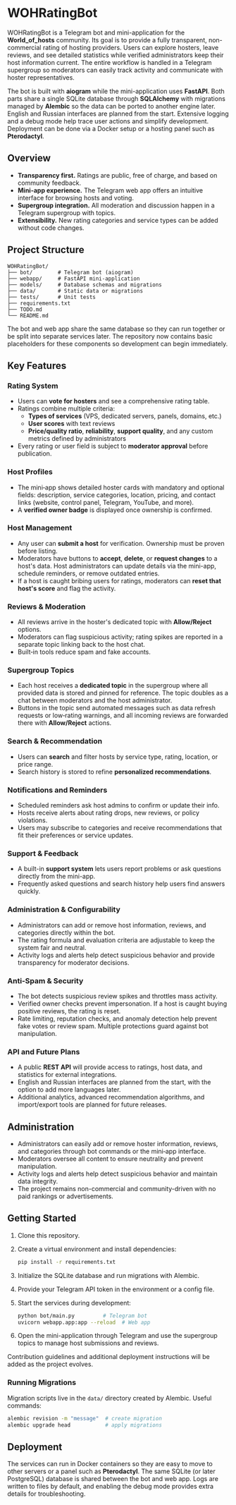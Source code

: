 # WOHRatingBot

WOHRatingBot is a Telegram bot and mini-application for the
**World_of_hosts** community. Its goal is to provide a fully
transparent, non-commercial rating of hosting providers. Users can
explore hosters, leave reviews, and see detailed statistics while
verified administrators keep their host information current. The entire
workflow is handled in a Telegram supergroup so moderators can easily
track activity and communicate with hoster representatives.

The bot is built with **aiogram** while the mini-application uses
**FastAPI**. Both parts share a single SQLite database through
**SQLAlchemy** with migrations managed by **Alembic** so the data can be
ported to another engine later. English and Russian interfaces are
planned from the start. Extensive logging and a debug mode help trace
user actions and simplify development. Deployment can be done via a
Docker setup or a hosting panel such as **Pterodactyl**.

## Overview
- **Transparency first.** Ratings are public, free of charge, and based
  on community feedback.
- **Mini-app experience.** The Telegram web app offers an intuitive
  interface for browsing hosts and voting.
- **Supergroup integration.** All moderation and discussion happen in a
  Telegram supergroup with topics.
- **Extensibility.** New rating categories and service types can be
  added without code changes.

## Project Structure

```
WOHRatingBot/
├── bot/        # Telegram bot (aiogram)
├── webapp/     # FastAPI mini-application
├── models/     # Database schemas and migrations
├── data/       # Static data or migrations
├── tests/      # Unit tests
├── requirements.txt
├── TODO.md
└── README.md
```

The bot and web app share the same database so they can run together or
be split into separate services later.
The repository now contains basic placeholders for these components so development can begin immediately.

## Key Features

### Rating System
- Users can **vote for hosters** and see a comprehensive rating table.
- Ratings combine multiple criteria:
  - **Types of services** (VPS, dedicated servers, panels, domains, etc.)
  - **User scores** with text reviews
  - **Price/quality ratio**, **reliability**, **support quality**, and any
    custom metrics defined by administrators
- Every rating or user field is subject to **moderator approval** before
  publication.

### Host Profiles
- The mini‑app shows detailed hoster cards with mandatory and optional
  fields: description, service categories, location, pricing, and
  contact links (website, control panel, Telegram, YouTube, and more).
- A **verified owner badge** is displayed once ownership is confirmed.

### Host Management
- Any user can **submit a host** for verification. Ownership must be
  proven before listing.
- Moderators have buttons to **accept**, **delete**, or **request
  changes** to a host's data. Host administrators can update details via
  the mini-app, schedule reminders, or remove outdated entries.
- If a host is caught bribing users for ratings, moderators can
  **reset that host's score** and flag the activity.

### Reviews & Moderation
- All reviews arrive in the hoster's dedicated topic with
  **Allow/Reject** options.
- Moderators can flag suspicious activity; rating spikes are reported in
  a separate topic linking back to the host chat.
- Built‑in tools reduce spam and fake accounts.

### Supergroup Topics
- Each host receives a **dedicated topic** in the supergroup where all
  provided data is stored and pinned for reference. The topic doubles as
  a chat between moderators and the host administrator.
- Buttons in the topic send automated messages such as data refresh
  requests or low‑rating warnings, and all incoming reviews are forwarded
  there with **Allow/Reject** actions.

### Search & Recommendation
- Users can **search** and filter hosts by service type, rating,
  location, or price range.
- Search history is stored to refine **personalized recommendations**.

### Notifications and Reminders
- Scheduled reminders ask host admins to confirm or update their info.
- Hosts receive alerts about rating drops, new reviews, or policy
  violations.
- Users may subscribe to categories and receive recommendations that fit
  their preferences or service updates.

### Support & Feedback
- A built-in **support system** lets users report problems or ask
  questions directly from the mini-app.
- Frequently asked questions and search history help users find answers
  quickly.

### Administration & Configurability
- Administrators can add or remove host information, reviews, and
  categories directly within the bot.
- The rating formula and evaluation criteria are adjustable to keep the
  system fair and neutral.
- Activity logs and alerts help detect suspicious behavior and provide
  transparency for moderator decisions.

### Anti‑Spam & Security
- The bot detects suspicious review spikes and throttles mass activity.
- Verified owner checks prevent impersonation. If a host is caught buying
  positive reviews, the rating is reset.
- Rate limiting, reputation checks, and anomaly detection help prevent
  fake votes or review spam. Multiple protections guard against bot
  manipulation.

### API and Future Plans
- A public **REST API** will provide access to ratings, host data, and
  statistics for external integrations.
- English and Russian interfaces are planned from the start,
  with the option to add more languages later.
- Additional analytics, advanced recommendation algorithms, and import/export tools are planned for future releases.

## Administration
- Administrators can easily add or remove hoster information, reviews,
  and categories through bot commands or the mini‑app interface.
- Moderators oversee all content to ensure neutrality and prevent
  manipulation.
- Activity logs and alerts help detect suspicious behavior and maintain
  data integrity.
- The project remains non-commercial and community-driven with no paid
  rankings or advertisements.

## Getting Started
1. Clone this repository.
2. Create a virtual environment and install dependencies:
   ```bash
   pip install -r requirements.txt
   ```
3. Initialize the SQLite database and run migrations with Alembic.

4. Provide your Telegram API token in the environment or a config file.
5. Start the services during development:
   ```bash
   python bot/main.py         # Telegram bot
   uvicorn webapp.app:app --reload  # Web app
   ```
6. Open the mini-application through Telegram and use the supergroup
   topics to manage host submissions and reviews.


Contribution guidelines and additional deployment instructions will be
added as the project evolves.

### Running Migrations
Migration scripts live in the `data/` directory created by Alembic. Useful commands:
```bash
alembic revision -m "message"  # create migration
alembic upgrade head           # apply migrations
```

## Deployment
The services can run in Docker containers so they are easy to move to
other servers or a panel such as **Pterodactyl**. The same SQLite (or
later PostgreSQL) database is shared between the bot and web app. Logs
are written to files by default, and enabling the debug mode provides
extra details for troubleshooting.

